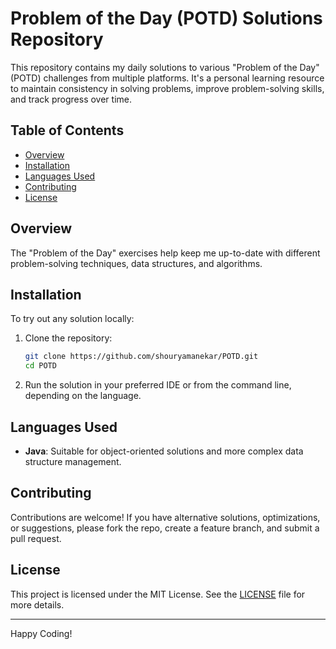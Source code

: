 # Problem of the Day (POTD) Solutions Repository

This repository contains my daily solutions to various "Problem of the Day" (POTD) challenges from multiple platforms. It's a personal learning resource to maintain consistency in solving problems, improve problem-solving skills, and track progress over time.

## Table of Contents

- [Overview](#overview)
- [Installation](#installation)
- [Languages Used](#languages-used)
- [Contributing](#contributing)
- [License](#license)

## Overview

The "Problem of the Day" exercises help keep me up-to-date with different problem-solving techniques, data structures, and algorithms.

## Installation

To try out any solution locally:

1. Clone the repository:
    ```bash
    git clone https://github.com/shouryamanekar/POTD.git
    cd POTD
    ```

2. Run the solution in your preferred IDE or from the command line, depending on the language.

## Languages Used

- **Java**: Suitable for object-oriented solutions and more complex data structure management.

## Contributing

Contributions are welcome! If you have alternative solutions, optimizations, or suggestions, please fork the repo, create a feature branch, and submit a pull request.

## License

This project is licensed under the MIT License. See the [LICENSE](LICENSE) file for more details.

---

Happy Coding!